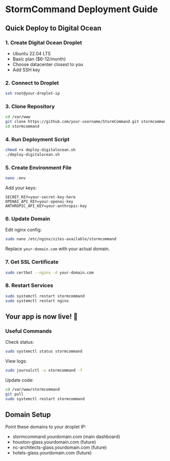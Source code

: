 # StormCommand Deployment Guide

## Quick Deploy to Digital Ocean

### 1. Create Digital Ocean Droplet
- Ubuntu 22.04 LTS
- Basic plan ($6-12/month)
- Choose datacenter closest to you
- Add SSH key

### 2. Connect to Droplet
```bash
ssh root@your-droplet-ip
```

### 3. Clone Repository
```bash
cd /var/www
git clone https://github.com/your-username/StormCommand.git stormcommand
cd stormcommand
```

### 4. Run Deployment Script
```bash
chmod +x deploy-digitalocean.sh
./deploy-digitalocean.sh
```

### 5. Create Environment File
```bash
nano .env
```

Add your keys:
```
SECRET_KEY=your-secret-key-here
OPENAI_API_KEY=your-openai-key
ANTHROPIC_API_KEY=your-anthropic-key
```

### 6. Update Domain
Edit nginx config:
```bash
sudo nano /etc/nginx/sites-available/stormcommand
```

Replace `your-domain.com` with your actual domain.

### 7. Get SSL Certificate
```bash
sudo certbot --nginx -d your-domain.com
```

### 8. Restart Services
```bash
sudo systemctl restart stormcommand
sudo systemctl restart nginx
```

## Your app is now live! 🚀

### Useful Commands

Check status:
```bash
sudo systemctl status stormcommand
```

View logs:
```bash
sudo journalctl -u stormcommand -f
```

Update code:
```bash
cd /var/www/stormcommand
git pull
sudo systemctl restart stormcommand
```

## Domain Setup

Point these domains to your droplet IP:
- stormcommand.yourdomain.com (main dashboard)
- houston-glass.yourdomain.com (future)
- nc-architects-glass.yourdomain.com (future)
- hotels-glass.yourdomain.com (future)